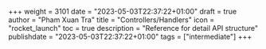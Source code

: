+++
weight = 3101
date = "2023-05-03T22:37:22+01:00"
draft = true
author = "Pham Xuan Tra"
title = "Controllers/Handlers"
icon = "rocket_launch"
toc = true
description = "Reference for detail API structure"
publishdate = "2023-05-03T22:37:22+01:00"
tags = ["intermediate"]
+++
